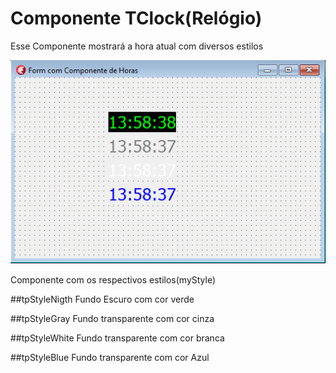 # Componente TClock(Relógio)
Esse Componente mostrará a hora atual com diversos estilos


![Screenshot](/ScreenshotClock.png)

Componente com os respectivos estilos(myStyle) 

##tpStyleNigth 
 Fundo Escuro com cor verde

##tpStyleGray 
 Fundo transparente com cor cinza

##tpStyleWhite 
 Fundo transparente com cor branca

##tpStyleBlue 
 Fundo transparente com cor Azul



